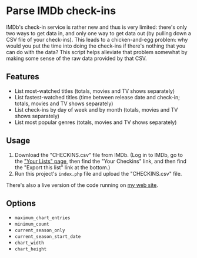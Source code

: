 Parse IMDb check-ins
====================

IMDb's check-in service is rather new and thus is very limited: there's only two ways to get data in, and only one way to get data out (by pulling down a CSV file of your check-ins). This leads to a chicken-and-egg problem: why would you put the time into doing the check-ins if there's nothing that you can do with the data? This script helps alleviate that problem somewhat by making some sense of the raw data provided by that CSV.

## Features

* List most-watched titles (totals, movies and TV shows separately)
* List fastest-watched titles (time between release date and check-in; totals, movies and TV shows separately)
* List check-ins by day of week and by month (totals, movies and TV shows separately)
* List most popular genres (totals, movies and TV shows separately)

## Usage

1. Download the "CHECKINS.csv" file from IMDb. (Log in to IMDb, go to the ["Your Lists" page](http://www.imdb.com/profile/lists), then find the "Your Checkins" link, and then find the "Export this list" link at the bottom.)
2. Run this project's `index.php` file and upload the "CHECKINS.csv" file.

There's also a live version of the code running on [my web site](http://www.curtisgibby.com/parse_imdb_checkins/index.php).

## Options

* `maximum_chart_entries`
* `minimum_count`
* `current_season_only`
* `current_season_start_date`
* `chart_width`
* `chart_height`